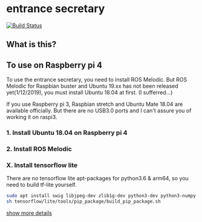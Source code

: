 # entrance secretary
[![Build Status](https://travis-ci.org/mqcmd196/entrance_secretary.svg?branch=master)](https://travis-ci.org/mqcmd196/entrance_secretary)

## What is this?

## To use on Raspberry pi 4
To use the entrance secretary, you need to install ROS Melodic. But ROS Melodic for Raspbian buster and Ubuntu 19.xx has not been released yet(1/12/2019), you must install Ubuntu 18.04 at first. (I sufferred...)

If you use Raspberry pi 3, Raspbian stretch and Ubuntu Mate 18.04 are available officially. But there are no USB3.0 ports and I can't assure you of working it on raspi3.

### 1. Install Ubuntu 18.04 on Raspberry pi 4

### 2. Install ROS Melodic


### X. Install tensorflow lite
There are no tensorflow lite apt-packages for python3.6 & arm64, so you need to build tf-lite yourself.  

```bash
sudo apt install swig libjpeg-dev zlib1g-dev python3-dev python3-numpy
sh tensorflow/lite/tools/pip_package/build_pip_package.sh
```

[show more details](https://github.com/tensorflow/tensorflow/tree/master/tensorflow/lite/tools/pip_package)

